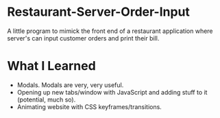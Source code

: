 # Restaurant-Server-Order-Input

A little program to mimick the front end of a restaurant application where server's can input customer orders and print their bill.

# What I Learned

- Modals. Modals are very, very useful.
- Opening up new tabs/window with JavaScript and adding stuff to it (potential, much so).
- Animating website with CSS keyframes/transitions.
